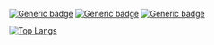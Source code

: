 [![Generic badge](https://img.shields.io/badge/🌱-VEGAN-green.svg)](https://www.vegansociety.com/go-vegan)
[![Generic badge](https://img.shields.io/badge/MADE_IN-ARGENTINA-lightblue.svg)](https://en.wikipedia.org/wiki/Argentina)
[![Generic badge](https://img.shields.io/badge/🏡-UNITED_KINGDOM-pink.svg)](https://en.wikipedia.org/wiki/Minehead)

[![Top Langs](https://github-readme-stats.vercel.app/api/top-langs/?username=anuraghazra&hide_progress=true&theme=graywhite)](#)

<!---
amparoamparo/amparoamparo is a ✨ special ✨ repository because its `README.md` (this file) appears on your GitHub profile.
You can click the Preview link to take a look at your changes.

- 👋 Hi, I’m @amparoamparo
- 👀 I’m interested in ...
- 🌱 I’m currently learning ...
- 💞️ I’m looking to collaborate on ...
- 📫 How to reach me ...
- 📍 Some facts about me:
--->
